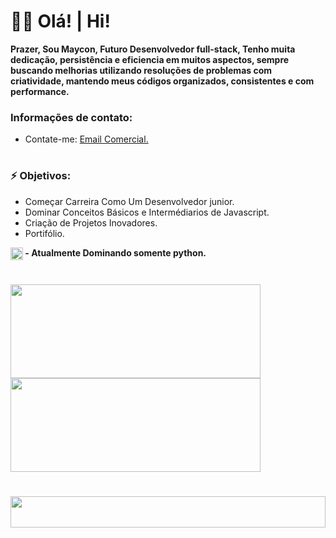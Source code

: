 # 🧑‍💻 Olá! | Hi!
**Prazer, Sou Maycon, Futuro Desenvolvedor full-stack, Tenho muita dedicação, persistência e eficiencia em muitos aspectos, sempre buscando melhorias utilizando resoluções de problemas com criatividade, mantendo meus códigos organizados, consistentes e com performance.**

### Informações de contato:
- Contate-me: [Email Comercial.](dev.maycon08@gmail.com)
#
### ⚡ Objetivos: 
- Começar Carreira Como Um Desenvolvedor junior.
- Dominar Conceitos Básicos e Intermédiarios de Javascript.
- Criação de Projetos Inovadores.
- Portifólio.

**<img align="center" width="20em" src="https://skillicons.dev/icons?i=python"/> - Atualmente Dominando somente python.**
# 
<div style="display: inline_block;">
    <img align="top" height="150em" width="400em" src="https://github-readme-stats.vercel.app/api?username=devmaycon&show_owner=true&theme=chartreuse-dark&show_icons=true&hide_title=true&count_private=true&include_all_commits=true&rank_icon=github"/>
    <img align="top" height="150em" width="400em" src="https://github-readme-stats.vercel.app/api/top-langs/?username=devmaycon&theme=chartreuse-dark&layout=compact"/>
</div>

# 
<img height="50em" width="100%" src="https://skillicons.dev/icons?i=git,instagram,discord,html,css,js,cpp,python,gcp,aws,github,linux,kali,ubuntu"/>

